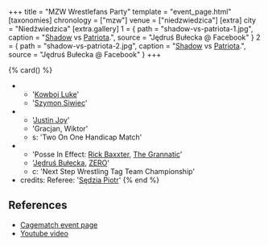 +++
title = "MZW Wrestlefans Party"
template = "event_page.html"
[taxonomies]
chronology = ["mzw"]
venue = ["niedzwiedzica"]
[extra]
city = "Niedźwiedzica"
[extra.gallery]
1 = { path = "shadow-vs-patriota-1.jpg", caption = "[Shadow](@/w/shadow.md) vs [Patriota](@/w/jedrus-bulecka.md).", source = "Jędruś Bułecka @ Facebook" }
2 = { path = "shadow-vs-patriota-2.jpg", caption = "[Shadow](@/w/shadow.md) vs [Patriota](@/w/jedrus-bulecka.md).", source = "Jędruś Bułecka @ Facebook" }
+++

{% card() %}
- - '[Kowboj Luke](@/w/red-thunder.md)'
  - '[Szymon Siwiec](@/w/szymon-siwiec.md)'
- - '[Justin Joy](@/w/justin-joy.md)'
  - 'Gracjan, Wiktor'
  - s: 'Two On One Handicap Match'
- - 'Posse In Effect: [Rick Baxxter](@/w/rick-baxxter.md), [The Grannatic](@/w/the-grannatic.md)'
  - '[Jędruś Bułecka](@/w/jedrus-bulecka.md), [ZERO](@/w/franz-engel.md)'
  - c: 'Next Step Wrestling Tag Team Championship'
- credits:
    Referee: '[Sędzia Piotr](@/w/mr-b.md)'
{% end %}

## References

* [Cagematch event page](https://www.cagematch.net/?id=1&nr=322458)
* [Youtube video](https://www.youtube.com/watch?v=kvemG5gWOUo)
